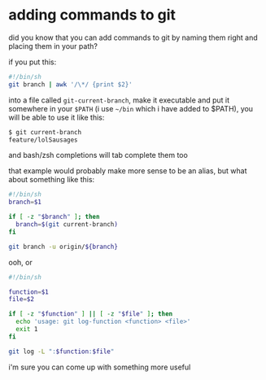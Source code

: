 # adding commands to git

did you know that you can add commands to git by naming them right and placing
them in your path?

if you put this:

```bash
#!/bin/sh
git branch | awk '/\*/ {print $2}'
```

into a file called `git-current-branch`, make it executable and put it somewhere
in your `$PATH` (i use `~/bin` which i have added to $PATH), you will be able to
use it like this:

```bash
$ git current-branch
feature/lolSausages
```

and bash/zsh completions will tab complete them too

that example would probably make more sense to be an alias, but what about
something like this:

```bash
#!/bin/sh
branch=$1

if [ -z "$branch" ]; then
  branch=$(git current-branch)
fi

git branch -u origin/${branch}
```

ooh, or

```bash
#!/bin/sh

function=$1
file=$2

if [ -z "$function" ] || [ -z "$file" ]; then
  echo 'usage: git log-function <function> <file>'
  exit 1
fi

git log -L ":$function:$file"
```


i'm sure you can come up with something more useful
